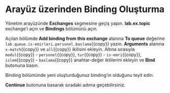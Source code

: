 # Arayüz üzerinden Binding Oluşturma

Yönetim arayüzünde **Exchanges** segmesine geçiş yapın. **lab.ex.topic** exchange'i açın ve **Bindings** bölümünü açın.

Açılan bölümde **Add binding from this exchange** alanına **To queue** değerine `lab.queue.is-emirleri.personel.baslama`{{copy}} yazın. **Arguments** alanına `x-match`{{copy}} ve `all`{{copy}} ikilisini ekleyin. Altına sırasıyla `modul`{{copy}} - `personel`{{copy}}, `tur`{{copy}} - `is-emri`{{copy}}, `islem`{{copy}} - `baslama`{{copy}} anahtar-değer ikililerini ekleyin ve **Bind** butonuna basın.

Binding bölümünde yeni oluşturduğunuz binding'in olduğunu teyit edin.

**Continue** butonuna basarak sıradaki adıma geçebilirsiniz.
